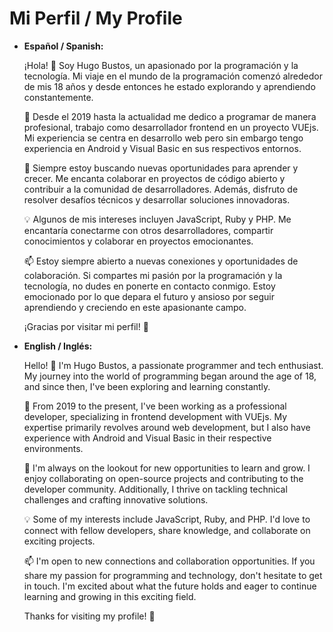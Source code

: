 # Mi Perfil / My Profile

- **Español / Spanish:**
  
  ¡Hola! 👋 Soy Hugo Bustos, un apasionado por la programación y la tecnología. Mi viaje en el mundo de la programación comenzó alrededor de mis 18 años y desde entonces he estado explorando y aprendiendo constantemente.

  💼 Desde el 2019 hasta la actualidad me dedico a programar de manera profesional, trabajo como desarrollador frontend en un proyecto VUEjs. Mi experiencia se centra en desarrollo web pero sin embargo tengo experiencia en Android y Visual Basic en sus respectivos entornos.

  🌱 Siempre estoy buscando nuevas oportunidades para aprender y crecer. Me encanta colaborar en proyectos de código abierto y contribuir a la comunidad de desarrolladores. Además, disfruto de resolver desafíos técnicos y desarrollar soluciones innovadoras.

  💡 Algunos de mis intereses incluyen JavaScript, Ruby y PHP. Me encantaría conectarme con otros desarrolladores, compartir conocimientos y colaborar en proyectos emocionantes.

  📫 Estoy siempre abierto a nuevas conexiones y oportunidades de colaboración. Si compartes mi pasión por la programación y la tecnología, no dudes en ponerte en contacto conmigo. Estoy emocionado por lo que depara el futuro y ansioso por seguir aprendiendo y creciendo en este apasionante campo.

  ¡Gracias por visitar mi perfil! 🚀

- **English / Inglés:**
  
  Hello! 👋 I'm Hugo Bustos, a passionate programmer and tech enthusiast. My journey into the world of programming began around the age of 18, and since then, I've been exploring and learning constantly.

  💼 From 2019 to the present, I've been working as a professional developer, specializing in frontend development with VUEjs. My expertise primarily revolves around web development, but I also have experience with Android and Visual Basic in their respective environments.

  🌱 I'm always on the lookout for new opportunities to learn and grow. I enjoy collaborating on open-source projects and contributing to the developer community. Additionally, I thrive on tackling technical challenges and crafting innovative solutions.

  💡 Some of my interests include JavaScript, Ruby, and PHP. I'd love to connect with fellow developers, share knowledge, and collaborate on exciting projects.

  📫 I'm open to new connections and collaboration opportunities. If you share my passion for programming and technology, don't hesitate to get in touch. I'm excited about what the future holds and eager to continue learning and growing in this exciting field.

  Thanks for visiting my profile! 🚀
